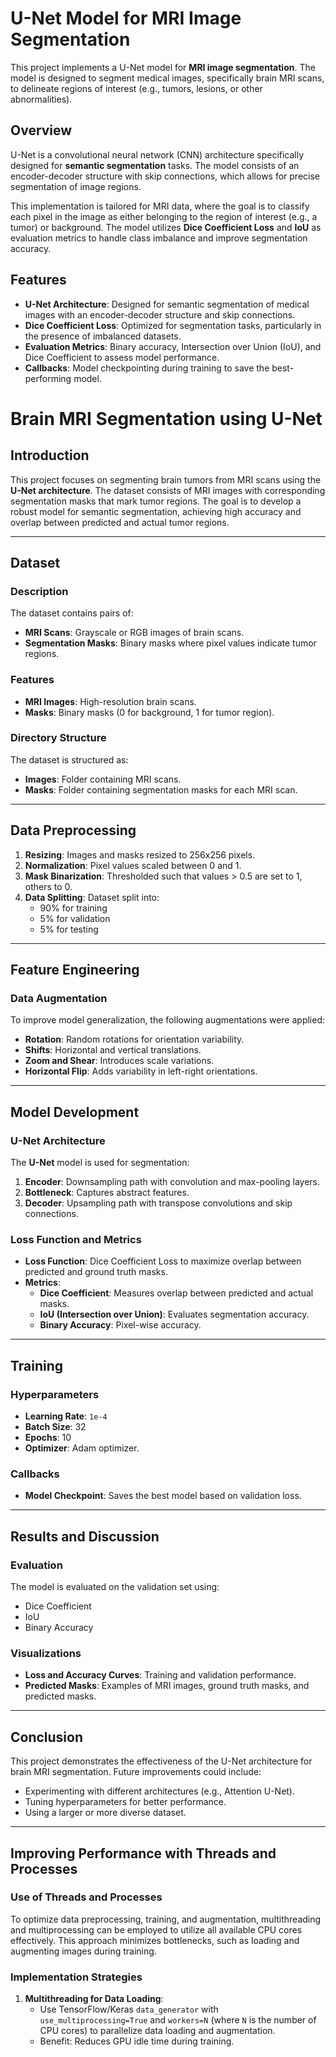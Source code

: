 # U-Net Model for MRI Image Segmentation

This project implements a U-Net model for **MRI image segmentation**. The model is designed to segment medical images, specifically brain MRI scans, to delineate regions of interest (e.g., tumors, lesions, or other abnormalities).

## Overview

U-Net is a convolutional neural network (CNN) architecture specifically designed for **semantic segmentation** tasks. The model consists of an encoder-decoder structure with skip connections, which allows for precise segmentation of image regions.

This implementation is tailored for MRI data, where the goal is to classify each pixel in the image as either belonging to the region of interest (e.g., a tumor) or background. The model utilizes **Dice Coefficient Loss** and **IoU** as evaluation metrics to handle class imbalance and improve segmentation accuracy.

## Features

- **U-Net Architecture**: Designed for semantic segmentation of medical images with an encoder-decoder structure and skip connections.
- **Dice Coefficient Loss**: Optimized for segmentation tasks, particularly in the presence of imbalanced datasets.
- **Evaluation Metrics**: Binary accuracy, Intersection over Union (IoU), and Dice Coefficient to assess model performance.
- **Callbacks**: Model checkpointing during training to save the best-performing model.

# Brain MRI Segmentation using U-Net

## Introduction
This project focuses on segmenting brain tumors from MRI scans using the **U-Net architecture**. The dataset consists of MRI images with corresponding segmentation masks that mark tumor regions. The goal is to develop a robust model for semantic segmentation, achieving high accuracy and overlap between predicted and actual tumor regions.

---

## Dataset
### Description
The dataset contains pairs of:
- **MRI Scans**: Grayscale or RGB images of brain scans.
- **Segmentation Masks**: Binary masks where pixel values indicate tumor regions.

### Features
- **MRI Images**: High-resolution brain scans.
- **Masks**: Binary masks (0 for background, 1 for tumor region).

### Directory Structure
The dataset is structured as:
- **Images**: Folder containing MRI scans.
- **Masks**: Folder containing segmentation masks for each MRI scan.

---

## Data Preprocessing
1. **Resizing**: Images and masks resized to 256x256 pixels.
2. **Normalization**: Pixel values scaled between 0 and 1.
3. **Mask Binarization**: Thresholded such that values > 0.5 are set to 1, others to 0.
4. **Data Splitting**: Dataset split into:
   - 90% for training
   - 5% for validation
   - 5% for testing

---

## Feature Engineering
### Data Augmentation
To improve model generalization, the following augmentations were applied:
- **Rotation**: Random rotations for orientation variability.
- **Shifts**: Horizontal and vertical translations.
- **Zoom and Shear**: Introduces scale variations.
- **Horizontal Flip**: Adds variability in left-right orientations.

---

## Model Development
### U-Net Architecture
The **U-Net** model is used for segmentation:
1. **Encoder**: Downsampling path with convolution and max-pooling layers.
2. **Bottleneck**: Captures abstract features.
3. **Decoder**: Upsampling path with transpose convolutions and skip connections.

### Loss Function and Metrics
- **Loss Function**: Dice Coefficient Loss to maximize overlap between predicted and ground truth masks.
- **Metrics**:
  - **Dice Coefficient**: Measures overlap between predicted and actual masks.
  - **IoU (Intersection over Union)**: Evaluates segmentation accuracy.
  - **Binary Accuracy**: Pixel-wise accuracy.

---

## Training
### Hyperparameters
- **Learning Rate**: `1e-4`
- **Batch Size**: 32
- **Epochs**: 10
- **Optimizer**: Adam optimizer.

### Callbacks
- **Model Checkpoint**: Saves the best model based on validation loss.

---

## Results and Discussion
### Evaluation
The model is evaluated on the validation set using:
- Dice Coefficient
- IoU
- Binary Accuracy

### Visualizations
- **Loss and Accuracy Curves**: Training and validation performance.
- **Predicted Masks**: Examples of MRI images, ground truth masks, and predicted masks.

---

## Conclusion
This project demonstrates the effectiveness of the U-Net architecture for brain MRI segmentation. Future improvements could include:
- Experimenting with different architectures (e.g., Attention U-Net).
- Tuning hyperparameters for better performance.
- Using a larger or more diverse dataset.


---

## Improving Performance with Threads and Processes
### Use of Threads and Processes
To optimize data preprocessing, training, and augmentation, multithreading and multiprocessing can be employed to utilize all available CPU cores effectively. This approach minimizes bottlenecks, such as loading and augmenting images during training.

### Implementation Strategies
1. **Multithreading for Data Loading**:
   - Use TensorFlow/Keras `data_generator` with `use_multiprocessing=True` and `workers=N` (where `N` is the number of CPU cores) to parallelize data loading and augmentation.
   - Benefit: Reduces GPU idle time during training.



